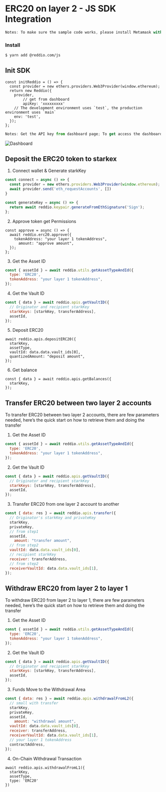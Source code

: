 # ERC20 on layer 2 - JS SDK Integration

```jsx
Notes: To make sure the sample code works, please install Metamask with Goerli network chosen, you can visit https://faucet.paradigm.xyz/ to get more credit to test
```

### Install

```bash
$ yarn add @reddio.com/js
```

## Init SDK

```tsx
const initReddio = () => {
  const provider = new ethers.providers.Web3Provider(window.ethereum);
  return new Reddio({
    provider,
		// get from dashboard
		apiKey: 'xxxxxxxxx'
    // The development environment uses `test`, the production environment uses `main`
    env: 'test',
  });
};
```
```jsx
Notes: Get the API key from dashboard page; To get access the dashboard, please leave your email by joining the waitlist at www.reddio.com, we will send you the invitation link
```
![Dashboard](/dashboard-quickstart.png)

## Deposit the ERC20 token to starkex

1. Connect wallet & Generate starkKey

```jsx
const connect = async () => {
  const provider = new ethers.providers.Web3Provider(window.ethereum);
  await provider.send('eth_requestAccounts', [])
}

const generateKey = async () => {
  return await reddio.keypair.generateFromEthSignature('Sign');
};
```

2. Approve token get Permissions

```tsx
const approve = async () => {
  await reddio.erc20.approve({
    tokenAddress: "your layer 1 tokenAddress",
	  amount: "approve amount",
  });
};
```

3. Get the Asset ID

```jsx
const { assetId } = await reddio.utils.getAssetTypeAndId({
  type: 'ERC20',
  tokenAddress: "your layer 1 tokenAddress",
});
```

4. Get the Vault ID

```jsx
const { data } = await reddio.apis.getVaultID({
  // Originator and recipient starkKey
  starkKeys: [starkKey, transferAddress],
  assetId,
});
```

5. Deposit ERC20 

```tsx
await reddio.apis.depositERC20({
  starkKey,
  assetType,
  vaultId: data.data.vault_ids[0],
  quantizedAmount: "deposit amount",
});
```

6. Get balance

```tsx
const { data } = await reddio.apis.getBalances({
  starkKey,
});
```

## Transfer ERC20 between two layer 2 accounts

To transfer ERC20 between two layer 2 accounts, there are few parameters needed, here’s the quick start on how to retrieve them and doing the transfer

1. Get the Asset ID

```jsx
const { assetId } = await reddio.utils.getAssetTypeAndId({
  type: 'ERC20',
  tokenAddress: "your layer 1 tokenAddress",
});
```

2. Get the Vault ID

```jsx
const { data } = await reddio.apis.getVaultID({
  // Originator and recipient starkKey
  starkKeys: [starkKey, transferAddress],
  assetId,
});
```

3. Transfer ERC20 from one layer 2 account to another

```jsx
const { data: res } = await reddio.apis.transfer({
  // Originator's starkKey and privateKey
  starkKey,
  privateKey,
  // from step1
  assetId,
	amount: "transfer amount",
  // from step2
  vaultId: data.data.vault_ids[0],
  // recipient starkKey
  receiver: transferAddress,
  // from step2
  receiverVaultId: data.data.vault_ids[1],
});
```

## Withdraw ERC20 from layer 2 to layer 1

To withdraw ERC20 from layer 2 to layer 1, there are few parameters needed, here’s the quick start on how to retrieve them and doing the transfer

1. Get the Asset ID

```jsx
const { assetId } = await reddio.utils.getAssetTypeAndId({
  type: 'ERC20',
  tokenAddress: "your layer 1 tokenAddress",
});
```

2. Get the Vault ID

```jsx
const { data } = await reddio.apis.getVaultID({
  // Originator and recipient starkKey
  starkKeys: [starkKey, transferAddress],
  assetId,
});
```

3. Funds Move to the Withdrawal Area

```jsx
const { data: res } = await reddio.apis.withdrawalFromL2({
  // small with transfer
  starkKey,
  privateKey,
  assetId,
	amount: "withdrawal amount",
  vaultId: data.data.vault_ids[0],
  receiver: transferAddress,
  receiverVaultId: data.data.vault_ids[1],
  // your layer 1 tokenAddress
  contractAddress,
});
```

4. On-Chain Withdrawal Transaction

```tsx
await reddio.apis.withdrawalFromL1({
  starkKey,
  assetType,
  type: 'ERC20'
})
```